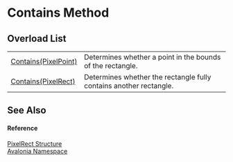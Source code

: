 # Contains Method


## Overload List
<table>
<tr>
<td><a href="M_Avalonia_PixelRect_Contains">Contains(PixelPoint)</a></td>
<td>Determines whether a point in the bounds of the rectangle.</td>
</tr>
<tr>
<td><a href="M_Avalonia_PixelRect_Contains_1">Contains(PixelRect)</a></td>
<td>Determines whether the rectangle fully contains another rectangle.</td>
</tr>
</table>

## See Also


#### Reference
<a href="T_Avalonia_PixelRect">PixelRect Structure</a>  
<a href="N_Avalonia">Avalonia Namespace</a>  


